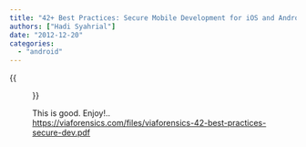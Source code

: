 ```yaml
---
title: "42+ Best Practices: Secure Mobile Development for iOS and Android"
authors: ["Hadi Syahrial"]
date: "2012-12-20"
categories: 
  - "android"
---
```

{{<figure src="images/banner.png" alt="Banner" width="50%">}}

This is good. Enjoy!..  
https://viaforensics.com/files/viaforensics-42-best-practices-secure-dev.pdf
